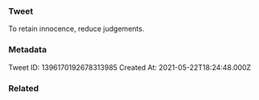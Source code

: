 ### Tweet
To retain innocence, reduce judgements.

### Metadata
Tweet ID: 1396170192678313985
Created At: 2021-05-22T18:24:48.000Z

### Related

